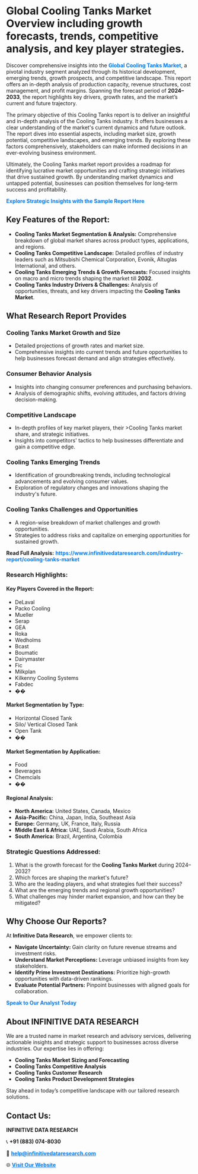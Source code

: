 <h1>Global Cooling Tanks Market Overview including growth forecasts, trends, competitive analysis, and key player strategies.</h1>
<p>
Discover comprehensive insights into the 
<a href="https://www.infinitivedataresearch.com/industry-report/cooling-tanks-market" rel="dofollow" style="color: #007BFF; text-decoration: none;"><strong>Global Cooling Tanks Market</strong></a>, a pivotal industry segment analyzed through its historical development, emerging trends, growth prospects, and competitive landscape. This report offers an in-depth analysis of production capacity, revenue structures, cost management, and profit margins. Spanning the forecast period of <strong>2024–2033</strong>, the report highlights key drivers, growth rates, and the market’s current and future trajectory.
</p>
<p>
The primary objective of this Cooling Tanks report is to deliver an insightful and in-depth analysis of the Cooling Tanks industry. It offers businesses a clear understanding of the market's current dynamics and future outlook. The report dives into essential aspects, including market size, growth potential, competitive landscapes, and emerging trends. By exploring these factors comprehensively, stakeholders can make informed decisions in an ever-evolving business environment.
</p>
<p>
Ultimately, the Cooling Tanks market report provides a roadmap for identifying lucrative market opportunities and crafting strategic initiatives that drive sustained growth. By understanding market dynamics and untapped potential, businesses can position themselves for long-term success and profitability.
</p>
<p>
<a href="https://www.infinitivedataresearch.com/request-sample/reportId=108411" style="color: #007BFF; text-decoration: none;"><strong>Explore Strategic Insights with the Sample Report Here</strong></a>
</p>

<h2>Key Features of the Report:</h2>
<ul>
<li><strong>Cooling Tanks Market Segmentation & Analysis:</strong> Comprehensive breakdown of global market shares across product types, applications, and regions.</li>
<li><strong>Cooling Tanks Competitive Landscape:</strong> Detailed profiles of industry leaders such as Mitsubishi Chemical Corporation, Evonik, Altuglas International, and others.</li>
<li><strong>Cooling Tanks Emerging Trends & Growth Forecasts:</strong> Focused insights on macro and micro trends shaping the market till <strong>2032</strong>.</li>
<li><strong>Cooling Tanks Industry Drivers & Challenges:</strong> Analysis of opportunities, threats, and key drivers impacting the <strong>Cooling Tanks Market</strong>.</li>
</ul>

<h2>What Research Report Provides</h2>
<h3>Cooling Tanks Market Growth and Size</h3>
<ul>
<li>Detailed projections of growth rates and market size.</li>
<li>Comprehensive insights into current trends and future opportunities to help businesses forecast demand and align strategies effectively.</li>
</ul>

<h3>Consumer Behavior Analysis</h3>
<ul>
<li>Insights into changing consumer preferences and purchasing behaviors.</li>
<li>Analysis of demographic shifts, evolving attitudes, and factors driving decision-making.</li>
</ul>

<h3>Competitive Landscape</h3>
<ul>
<li>In-depth profiles of key market players, their >Cooling Tanks market share, and strategic initiatives.</li>
<li>Insights into competitors' tactics to help businesses differentiate and gain a competitive edge.</li>
</ul>

<h3>Cooling Tanks Emerging Trends</h3>
<ul>
<li>Identification of groundbreaking trends, including technological advancements and evolving consumer values.</li>
<li>Exploration of regulatory changes and innovations shaping the industry's future.</li>
</ul>

<h3>Cooling Tanks Challenges and Opportunities</h3>
<ul>
<li>A region-wise breakdown of market challenges and growth opportunities.</li>
<li>Strategies to address risks and capitalize on emerging opportunities for sustained growth.</li>
</ul>
<p><strong>Read Full Analysis:</strong> <a href="https://www.infinitivedataresearch.com/industry-report/cooling-tanks-market" rel="dofollow" style="color: #007BFF; text-decoration: none;"><strong>https://www.infinitivedataresearch.com/industry-report/cooling-tanks-market</strong></a></p>
<h3>Research Highlights:</h3>
<h4>Key Players Covered in the Report:</h4>
<ul><li>DeLaval</li><li>Packo Cooling</li><li>Mueller</li><li>Serap</li><li>GEA</li><li>Roka</li><li>Wedholms</li><li>Bcast</li><li>Boumatic</li><li>Dairymaster</li><li>Fic</li><li>Milkplan</li><li>Kilkenny Cooling Systems</li><li>Fabdec</li><li>��</li></ul>
<h4>Market Segmentation by Type:</h4>
<ul><li>Horizontal Closed Tank</li><li>Silo/ Vertical Closed Tank</li><li>Open Tank</li><li>��</li></ul>
<h4>Market Segmentation by Application:</h4>
<ul><li>Food</li><li>Beverages</li><li>Chemcials</li><li>��</li></ul>

<h4>Regional Analysis:</h4>
<ul>
<li><strong>North America:</strong> United States, Canada, Mexico</li>
<li><strong>Asia-Pacific:</strong> China, Japan, India, Southeast Asia</li>
<li><strong>Europe:</strong> Germany, UK, France, Italy, Russia</li>
<li><strong>Middle East & Africa:</strong> UAE, Saudi Arabia, South Africa</li>
<li><strong>South America:</strong> Brazil, Argentina, Colombia</li>
</ul>

<h3>Strategic Questions Addressed:</h3>
<ol>
<li>What is the growth forecast for the <strong>Cooling Tanks Market</strong> during 2024–2032?</li>
<li>Which forces are shaping the market's future?</li>
<li>Who are the leading players, and what strategies fuel their success?</li>
<li>What are the emerging trends and regional growth opportunities?</li>
<li>What challenges may hinder market expansion, and how can they be mitigated?</li>
</ol>

<h2>Why Choose Our Reports?</h2>
<p>At <strong>Infinitive Data Research</strong>, we empower clients to:</p>
<ul>
<li><strong>Navigate Uncertainty:</strong> Gain clarity on future revenue streams and investment risks.</li>
<li><strong>Understand Market Perceptions:</strong> Leverage unbiased insights from key stakeholders.</li>
<li><strong>Identify Prime Investment Destinations:</strong> Prioritize high-growth opportunities with data-driven rankings.</li>
<li><strong>Evaluate Potential Partners:</strong> Pinpoint businesses with aligned goals for collaboration.</li>
</ul>
<p><a href="https://www.infinitivedataresearch.com/industry-report/cooling-tanks-market" rel="dofollow" style="color: #007BFF; text-decoration: none;"><strong>Speak to Our Analyst Today</strong></a></p>

<h2>About INFINITIVE DATA RESEARCH</h2>
<p>We are a trusted name in market research and advisory services, delivering actionable insights and strategic support to businesses across diverse industries. Our expertise lies in offering:</p>
<ul>
<li><strong>Cooling Tanks Market Sizing and Forecasting</strong></li>
<li><strong>Cooling Tanks Competitive Analysis</strong></li>
<li><strong>Cooling Tanks Customer Research</strong></li>
<li><strong>Cooling Tanks Product Development Strategies</strong></li>
</ul>
<p>Stay ahead in today’s competitive landscape with our tailored research solutions.</p>

<h2>Contact Us:</h2>
<p><strong>INFINITIVE DATA RESEARCH</strong></p>
<p>📞 <strong>+91 (883) 074-8030</strong></p>
<p>📧 <strong><a href="mailto:help@infinitivedataresearch.com" style="color: #007BFF;">help@infinitivedataresearch.com</a></strong></p>
<p>🌐 <strong><a href="https://www.infinitivedataresearch.com" rel="dofollow" style="color: #007BFF;">Visit Our Website</a></strong></p>